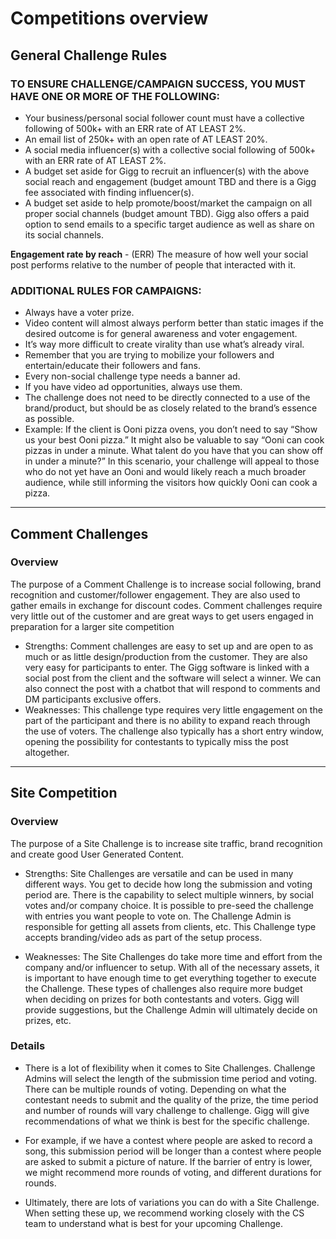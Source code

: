 # Competitions overview

## General Challenge Rules

### TO ENSURE CHALLENGE/CAMPAIGN SUCCESS, YOU MUST HAVE ONE OR MORE OF THE FOLLOWING:
- Your business/personal social follower count must have a collective following of 500k+ with an ERR rate of AT LEAST 2%.
- An email list of 250k+ with an open rate of AT LEAST 20%.
- A social media influencer(s) with a collective social following of 500k+ with an ERR rate of AT LEAST 2%.
- A budget set aside for Gigg to recruit an influencer(s) with the above social reach and engagement (budget amount TBD and there is a Gigg fee associated with finding influencer(s).
- A budget set aside to help promote/boost/market the campaign on all proper social channels (budget amount TBD). Gigg also offers a paid option to send emails to a specific target audience as well as share on its social channels.

 **Engagement rate by reach** - (ERR) The measure of how well your social post performs relative to the number of people that interacted with it.

### ADDITIONAL RULES FOR CAMPAIGNS:

- Always have a voter prize.
- Video content will almost always perform better than static images if the desired outcome is for general awareness and voter engagement.
- It’s way more difficult to create virality than use what’s already viral.
- Remember that you are trying to mobilize your followers and entertain/educate their followers and fans.
- Every non-social challenge type needs a banner ad.
- If you have video ad opportunities, always use them.
- The challenge does not need to be directly connected to a use of the brand/product, but should be as closely related to the brand’s essence as possible.
- Example: If the client is Ooni pizza ovens, you don’t need to say “Show us your best Ooni pizza.”  It might also be valuable to say “Ooni can cook pizzas in under a minute. What talent do you have that you can show off in under a minute?”  In this scenario, your challenge will appeal to those who do not yet have an Ooni and would likely reach a much broader audience, while still informing the visitors how quickly Ooni can cook a pizza.

---

## Comment Challenges

### Overview
The purpose of a Comment Challenge is to increase social following, brand recognition and customer/follower engagement. They are also used to gather emails in exchange for discount codes.  Comment challenges require very little out of the customer and are great ways to get users engaged in preparation for a larger site competition


- Strengths: Comment challenges are easy to set up and are open to as much or as little design/production from the customer. They are also very easy for participants to enter. The Gigg software is linked with a social post from the client and the software will select a winner. We can also connect the post with a chatbot that will respond to comments and DM participants exclusive offers. 
- Weaknesses: This challenge type requires very little engagement on the part of the participant and there is no ability to expand reach through the use of voters. The challenge also typically has a short entry window, opening the possibility for contestants to typically miss the post altogether. 

---

## Site Competition

### Overview
The purpose of a Site Challenge is to increase site traffic, brand recognition and create good User Generated Content. 

- Strengths: Site Challenges are versatile and can be used in many different ways. You get to decide how long the submission and voting period are. There is the capability to select multiple winners, by social votes and/or company choice. It is possible to pre-seed the challenge with entries you want people to vote on. The Challenge Admin is responsible for getting all assets from clients, etc. This Challenge type accepts branding/video ads as part of the setup process. 

- Weaknesses: The Site Challenges do take more time and effort from the company and/or influencer to setup. With all of the necessary assets, it is important to have enough time to get everything together to execute the Challenge. These types of challenges also require more budget when deciding on prizes for both contestants and voters. Gigg will provide suggestions, but the Challenge Admin will ultimately decide on prizes, etc. 


### Details
- There is a lot of flexibility when it comes to Site Challenges. Challenge Admins will select the length of the submission time period and voting. There can be multiple rounds of voting. Depending on what the contestant needs to submit and the quality of the prize, the time period and number of rounds will vary challenge to challenge. Gigg will give recommendations of what we think is best for the specific challenge. 

- For example, if we have a contest where people are asked to record a song, this submission period will be longer than a contest where people are asked to submit a picture of nature. If the barrier of entry is lower, we might recommend more rounds of voting, and different durations for rounds. 

- Ultimately, there are lots of variations you can do with a Site Challenge. When setting these up, we recommend working closely with the CS team to understand what is best for your upcoming Challenge.

